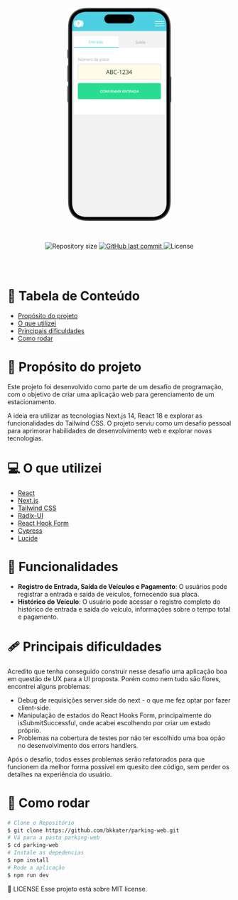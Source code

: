 <p align="center">
   <img src=".github/mockup.png" height="480px" />
</p>

<br />

<p align="center">	
  
  <img alt="Repository size" src="https://img.shields.io/github/repo-size/bkkater/parking-web?color=6CBAD9&style=for-the-badge">

  <a href="https://github.com/bkkater/parking-web/commits/master">
    <img alt="GitHub last commit" src="https://img.shields.io/github/last-commit/bkkater/parking-web?color=6CBAD9&style=for-the-badge">
  </a> 
  
  <img alt="License" src="https://img.shields.io/badge/license-MIT-6CBAD9?style=for-the-badge">
</p>

<br />
<br />


# :pushpin: Tabela de Conteúdo

* [Propósito do projeto](#closed_book-propósito-do-projeto)
* [O que utilizei](#computer-o-que-utilizei)
* [Principais dificuldades](#adhesive_bandage-principais-dificuldades)
* [Como rodar](#construction_worker-como-rodar)

# :closed_book: Propósito do projeto

Este projeto foi desenvolvido como parte de um desafio de programação, com o objetivo de criar uma aplicação web para gerenciamento de um estacionamento. 

A ideia era utilizar as tecnologias Next.js 14, React 18 e explorar as funcionalidades do Tailwind CSS. O projeto serviu como um desafio pessoal para aprimorar habilidades de desenvolvimento web e explorar novas tecnologias.

# :computer: O que utilizei

-   [React](https://pt-br.reactjs.org/)
-   [Next.js](https://nextjs.org/)
-   [Tailwind CSS](https://tailwindcss.com/)
-   [Radix-UI](https://www.radix-ui.com/)
-   [React Hook Form](https://react-hook-form.com/)
-   [Cypress](https://www.cypress.io/)
-   [Lucide](https://lucide.netlify.app/)


# :rocket: Funcionalidades

- **Registro de Entrada, Saída de Veículos e Pagamento**: O usuários pode registrar a entrada e saída de veículos, fornecendo sua placa.
- **Histórico do Veículo**: O usuário pode acessar o registro completo do histórico de entrada e saída do veículo, informações sobre o tempo total e pagamento.

# :adhesive_bandage: Principais dificuldades

Acredito que tenha conseguido construir nesse desafio uma aplicação boa em questão de UX para a UI proposta. Porém como nem tudo são flores, encontrei alguns problemas: 

- Debug de requisições server side do next - o que me fez optar por fazer client-side. 
- Manipulação de estados do React Hooks Form, principalmente do isSubmitSuccessful, onde acabei escolhendo por criar um estado próprio.
- Problemas na cobertura de testes por não ter escolhido uma boa opão no desenvolvimento dos errors handlers.

Após o desafio, todos esses problemas serão refatorados para que funcionem da melhor forma possível em quesito dee código, sem perder os detalhes na experiência do usuário.

# :construction_worker: Como rodar
```bash
# Clone o Repositório
$ git clone https://github.com/bkkater/parking-web.git
# Vá para a pasta parking-web
$ cd parking-web
# Instale as depedencias
$ npm install
# Rode a aplicação
$ npm run dev
```

:closed_book: LICENSE
Esse projeto está sobre MIT license.

